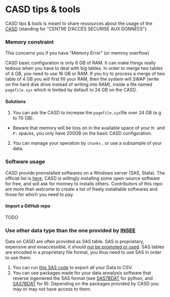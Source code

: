 # CASD tips & tools

CASD tips & tools is meant to share ressources about the usage of the [CASD](https://www.casd.eu) (standing for "CENTRE D’ACCÈS SÉCURISÉ AUX DONNÉES").

### Memory constraint

This concerns you if you have "Memory Error" (or memroy overflow)

CASD basic configuration is only 8 GB of RAM. It can make things really tedious when you have to deal with big tables. In order to merge two tables of 4 GB, you need to use 16 GB or RAM. If you try to process a merge of two table of 4 GB you will first fill your RAM, then the system will SWAP (write on the hard disk drive instead of writing into RAM), inside a file named `pagefile.sys` which is limited by default to 24 GB on the CASD. 

#### Solutions

1. You can ask the CASD to increase the `pagefile.sys`file over 24 GB (e.g to 70 GB).
  * Beware that memory will be loss on in the available space of your `M:` and `P:` spaces, you only have 200GB on the basic CASD     configuration.
  
2. You can manage your operation by `chunks` , or use a subsample of your data.


### Software usage

CASD provide preinstalled softwares on a Windows server (SAS, Stata). The official list is [here](https://www.casd.eu/technologie/environnement-de-travail/logiciels-disponibles/). 
CASD is willingly installing some open-source software for free, and will ask for monney to installs others. Contributors of this repo are more than welcome to create a list of freely installable softwares and those for which you need to pay.

#### Import a GitHub repo
TODO

### Use other data type than the one provided by [INSEE](https://www.insee.fr/fr/accueil)
Data on CASD are often provided as SAS table. SAS is proprietary, expensive and innaccessible, it should [not be promoted or used](https://www.gnu.org/philosophy/shouldbefree.en.html). SAS tables are encoded in a proprietary file format, you thus need to use SAS in order to use them.
1. You can run [this SAS code](https://github.com/adrienpacifico/CASD_utils/blob/master/Export_SAS_to_CSV_from_Source.sas) to export all your Data to CSV.
2. You can use packages made for your data annalysis software that reverse ingeniered the SAS format (see [SAS7BDAT](https://bitbucket.org/jaredhobbs/sas7bdat) for python, and [SAS7BDAT](https://github.com/BioStatMatt/sas7bdat) for R). Depending on the packages provided by CASD you may or may not have access to them.
